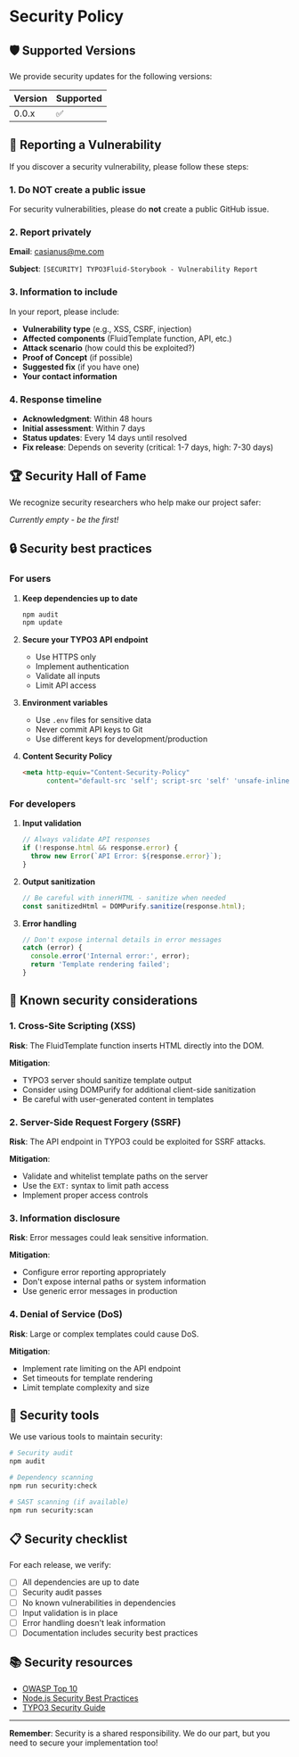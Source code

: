 # Security Policy

## 🛡️ Supported Versions

We provide security updates for the following versions:

| Version | Supported          |
| ------- | ------------------ |
| 0.0.x   | :white_check_mark: |

## 🔐 Reporting a Vulnerability

If you discover a security vulnerability, please follow these steps:

### 1. Do NOT create a public issue

For security vulnerabilities, please do **not** create a public GitHub issue.

### 2. Report privately

**Email**: [casianus@me.com](mailto:casianus@me.com)

**Subject**: `[SECURITY] TYPO3Fluid-Storybook - Vulnerability Report`

### 3. Information to include

In your report, please include:

- **Vulnerability type** (e.g., XSS, CSRF, injection)
- **Affected components** (FluidTemplate function, API, etc.)
- **Attack scenario** (how could this be exploited?)
- **Proof of Concept** (if possible)
- **Suggested fix** (if you have one)
- **Your contact information**

### 4. Response timeline

- **Acknowledgment**: Within 48 hours
- **Initial assessment**: Within 7 days
- **Status updates**: Every 14 days until resolved
- **Fix release**: Depends on severity (critical: 1-7 days, high: 7-30 days)

## 🏆 Security Hall of Fame

We recognize security researchers who help make our project safer:

<!-- Will be updated when security issues are reported and fixed -->
*Currently empty - be the first!*

## 🔒 Security best practices

### For users

1. **Keep dependencies up to date**
   ```bash
   npm audit
   npm update
   ```

2. **Secure your TYPO3 API endpoint**
   - Use HTTPS only
   - Implement authentication
   - Validate all inputs
   - Limit API access

3. **Environment variables**
   - Use `.env` files for sensitive data
   - Never commit API keys to Git
   - Use different keys for development/production

4. **Content Security Policy**
   ```html
   <meta http-equiv="Content-Security-Policy"
         content="default-src 'self'; script-src 'self' 'unsafe-inline'">
   ```

### For developers

1. **Input validation**
   ```typescript
   // Always validate API responses
   if (!response.html && response.error) {
     throw new Error(`API Error: ${response.error}`);
   }
   ```

2. **Output sanitization**
   ```typescript
   // Be careful with innerHTML - sanitize when needed
   const sanitizedHtml = DOMPurify.sanitize(response.html);
   ```

3. **Error handling**
   ```typescript
   // Don't expose internal details in error messages
   catch (error) {
     console.error('Internal error:', error);
     return 'Template rendering failed';
   }
   ```

## 🚨 Known security considerations

### 1. Cross-Site Scripting (XSS)

**Risk**: The FluidTemplate function inserts HTML directly into the DOM.

**Mitigation**:
- TYPO3 server should sanitize template output
- Consider using DOMPurify for additional client-side sanitization
- Be careful with user-generated content in templates

### 2. Server-Side Request Forgery (SSRF)

**Risk**: The API endpoint in TYPO3 could be exploited for SSRF attacks.

**Mitigation**:
- Validate and whitelist template paths on the server
- Use the `EXT:` syntax to limit path access
- Implement proper access controls

### 3. Information disclosure

**Risk**: Error messages could leak sensitive information.

**Mitigation**:
- Configure error reporting appropriately
- Don't expose internal paths or system information
- Use generic error messages in production

### 4. Denial of Service (DoS)

**Risk**: Large or complex templates could cause DoS.

**Mitigation**:
- Implement rate limiting on the API endpoint
- Set timeouts for template rendering
- Limit template complexity and size

## 🔧 Security tools

We use various tools to maintain security:

```bash
# Security audit
npm audit

# Dependency scanning
npm run security:check

# SAST scanning (if available)
npm run security:scan
```

## 📋 Security checklist

For each release, we verify:

- [ ] All dependencies are up to date
- [ ] Security audit passes
- [ ] No known vulnerabilities in dependencies
- [ ] Input validation is in place
- [ ] Error handling doesn't leak information
- [ ] Documentation includes security best practices

## 📚 Security resources

- [OWASP Top 10](https://owasp.org/www-project-top-ten/)
- [Node.js Security Best Practices](https://nodejs.org/en/docs/guides/security/)
- [TYPO3 Security Guide](https://docs.typo3.org/m/typo3/reference-coreapi/main/en-us/Security/)

---

**Remember**: Security is a shared responsibility. We do our part, but you need to secure your implementation too!
